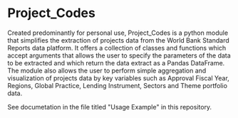 # Project_Codes

Created predominantly for personal use, Project_Codes is a python module that simplifies the extraction of projects data from the World Bank Standard Reports data platform. It offers a collection of classes and functions which accept arguments that allows the user to specify the parameters of the data to be extracted and which return the data extract as a Pandas DataFrame. The module also allows the user to perform simple aggregation and visualization of projects data by key variables such as Approval Fiscal Year, Regions, Global Practice, Lending Instrument, Sectors and Theme portfolio data.

See documetation in the file titled "Usage Example" in this repository.

